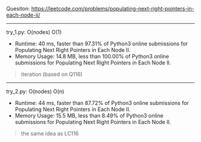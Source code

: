 Quesiton: https://leetcode.com/problems/populating-next-right-pointers-in-each-node-ii/

---

try_1.py: O(nodes) O(1)
* Runtime: 40 ms, faster than 97.31% of Python3 online submissions for Populating Next Right Pointers in Each Node II.
* Memory Usage: 14.8 MB, less than 100.00% of Python3 online submissions for Populating Next Right Pointers in Each Node II.

> iteration (based on Q116)

---

try_2.py: O(nodes) O(n)
* Runtime: 44 ms, faster than 87.72% of Python3 online submissions for Populating Next Right Pointers in Each Node II.
* Memory Usage: 15.5 MB, less than 8.49% of Python3 online submissions for Populating Next Right Pointers in Each Node II.

> the same idea as LC116
